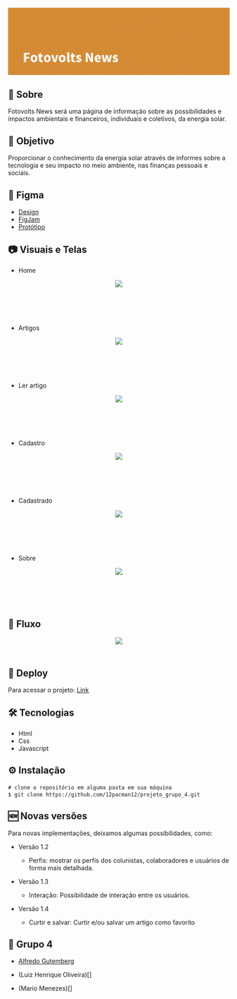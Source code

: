 ![Banner](./img/Fotovolts%20News-banner.png)

## :memo: Sobre
Fotovolts News será uma página de informação sobre as possibilidades e impactos ambientais e financeiros, individuais e coletivos, da energia solar.

## :dart: Objetivo
Proporcionar o conhecimento da energia solar através de informes sobre a tecnologia e seu impacto no meio ambiente, nas finanças pessoais e sociais.

## :art: Figma
- [Design](https://www.figma.com/file/tX4ScvyZ1UJ2yYLf1UQBBH/Projeto-Grupo-4?node-id=45%3A109&t=MAapHmZJuWfq8W8K-1)
- [FigJam](https://www.figma.com/file/irQiDfznIT9OeN0g6S1rie/Projeto-Grupo-4?node-id=0%3A1&t=lmm7ZWxxP8AGQicM-1)
- [Protótipo](https://www.figma.com/proto/tX4ScvyZ1UJ2yYLf1UQBBH/Projeto-Grupo-4?page-id=0%3A1&node-id=1-52&viewport=2685%2C-620%2C0.56&scaling=min-zoom&starting-point-node-id=1%3A52)

## :camera: Visuais e Telas

- Home

<div style=" margin-bottom: 50px" align="center" >
    <img src="https://user-images.githubusercontent.com/88584363/229735166-622d764c-90cf-4305-bde5-a2462fb85fa9.jpg" width="300px">
</div>
&nbsp;

- Artigos
<div style=" margin-bottom: 50px" align="center" >
    <img src="https://user-images.githubusercontent.com/88584363/229738504-c32c4ac2-a94d-4134-91c5-2e2da3e7db2b.jpg">
</div>
&nbsp;

- Ler artigo

<div style=" margin-bottom: 50px" align="center" >
    <img src="https://user-images.githubusercontent.com/88584363/229743900-359fe33b-1a5b-4f74-8e61-488a474fd16e.jpg">
</div>
&nbsp;

- Cadastro

<div style=" margin-bottom: 50px" align="center" >
    <img src="https://user-images.githubusercontent.com/88584363/229744423-89881045-0d4f-4845-9520-1156dcf86afe.jpg">
</div>
&nbsp;

- Cadastrado

<div style=" margin-bottom: 50px" align="center" >
    <img src="https://user-images.githubusercontent.com/88584363/229747033-9568842f-6a04-4090-9e93-d86299a6660b.jpg">
</div>
&nbsp;


- Sobre

<div style=" margin-bottom: 50px" align="center" >
    <img src="https://user-images.githubusercontent.com/88584363/229747313-07a69a5c-fe87-4881-ba9c-f62396408e62.jpg">
</div>
&nbsp;


## :twisted_rightwards_arrows: Fluxo

<div style=" margin-bottom: 50px" align="center" >
    <img src="https://user-images.githubusercontent.com/88584363/229747576-f7988266-1e74-4a73-9c41-d1bf09659e1b.jpg">
</div>

## :whale2: Deploy
Para acessar o projeto: [Link](https://github.com/12pacman12/projeto_grupo_4)

## :hammer_and_wrench: Tecnologias
- Html
- Css
- Javascript

## :gear: Instalação
```
# clone o repositório em alguma pasta em sua máquina
$ git clone https://github.com/12pacman12/projeto_grupo_4.git
```

## :new: Novas versões
Para novas implementações, deixamos algumas possibilidades, como:
- Versão 1.2
    * Perfis: mostrar os perfis dos colunistas, colaboradores e usuários de forma mais detalhada.

- Versão 1.3
    * Interação: Possibilidade de interação entre os usuários.

- Versão 1.4
    * Curtir e salvar: Curtir e/ou salvar um artigo como favorito


## :busts_in_silhouette: Grupo 4
- [Alfredo Gutemberg](https://www.linkedin.com/in/alfredo-gutemberg-823505170/)

- (Luiz Henrique Oliveira)[]

- (Mario Menezes)[]